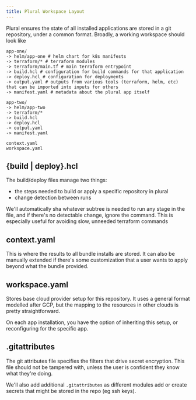 ```yaml
---
title: Plural Workspace Layout
---
```


Plural ensures the state of all installed applications are stored in a git repository, under a common format.  Broadly, a working workspace should look like

```shell
app-one/
-> helm/app-one # helm chart for k8s manifests
-> terraform/* # terraform modules
-> terraform/main.tf # main terraform entrypoint
-> build.hcl # configuration for build commands for that application
-> deploy.hcl # configuration for deployments
-> output.yaml # outputs from various tools (terraform, helm, etc) that can be imported into inputs for others
-> manifest.yaml # metadata about the plural app itself

app-two/
-> helm/app-two
-> terraform/*
-> build.hcl
-> deploy.hcl
-> output.yaml
-> manifest.yaml

context.yaml
workspace.yaml
```

## {build | deploy}.hcl

The build/deploy files manage two things: 

* the steps needed to build or apply a specific repository in plural
* change detection between runs

We'll automatically sha whatever subtree is needed to run any stage in the file, and if there's no detectable change, ignore the command.  This is especially useful for avoiding slow, unneeded terraform commands

## context.yaml

This is where the results to all bundle installs are stored.  It can also be manually extended if there's some customization that a user wants to apply beyond what the bundle provided.

## workspace.yaml

Stores base cloud provider setup for this repository.  It uses a general format modelled after GCP, but the mapping to the resources in other clouds is pretty straightforward.

On each app installation, you have the option of inheriting this setup, or reconfiguring for the specific app.

## .gitattributes

The git attributes file specifies the filters that drive secret encryption.  This file should not be tampered with, unless the user is confident they know what they're doing.

We'll also add additional `.gitattributes` as different modules add or create secrets that might be stored in the repo (eg ssh keys).

